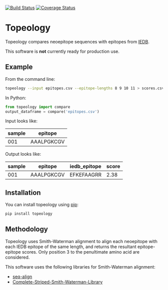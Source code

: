 [![Build Status](https://travis-ci.org/hammerlab/topeology.svg?branch=master)](https://travis-ci.org/hammerlab/topeology) [![Coverage Status](https://coveralls.io/repos/hammerlab/topeology/badge.svg?branch=master&service=github)](https://coveralls.io/github/hammerlab/topeology?branch=master)

# Topeology

Topeology compares neoepitope sequences with epitopes from [IEDB](http://www.iedb.org/).

This software is **not** currently ready for production use.

## Example

From the command line:

```sh
topeology --input epitopes.csv --epitope-lengths 8 9 10 11 > scores.csv
```

In Python:

```python
from topeology import compare
output_dataframe = compare('epitopes.csv')
```

Input looks like:

| sample      | epitope
| ------      | -------
| 001         | AAALPGKCGV

Output looks like:

| sample      | epitope        | iedb_epitope    | score
| ------      | -------        | ------------    | -----
| 001         | AAALPGKCGV     | EFKEFAAGRR      | 2.38

## Installation

You can install topeology using [pip](https://pip.pypa.io/en/latest/quickstart.html):

```sh
pip install topeology
```

## Methodology

Topeology uses Smith-Waterman alignment to align each neoepitope with each IEDB epitope of the
same length, and returns the resultant epitope-epitope scores. Only position 3 to the penultimate
amino acid are considered.

This software uses the following libraries for Smith-Waterman alignment:

- [seq-align](https://github.com/noporpoise/seq-align)
- [Complete-Striped-Smith-Waterman-Library](https://github.com/mengyao/Complete-Striped-Smith-Waterman-Library)
